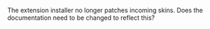 The extension installer no longer patches incoming skins. Does the documentation
need to be changed to reflect this?
